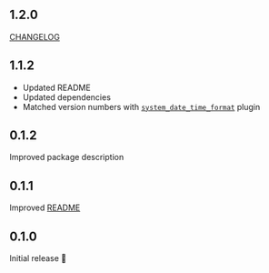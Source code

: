 ## 1.2.0

[CHANGELOG](https://github.com/Nikoro/system_date_time_format/blob/main/CHANGELOG.md)

## 1.1.2

- Updated README
- Updated dependencies
- Matched version numbers with [`system_date_time_format`](https://pub.dev/packages/system_date_time_format) plugin

## 0.1.2

Improved package description

## 0.1.1

Improved [README](https://github.com/Nikoro/system_date_time_format_hook/blob/main/README.md)

## 0.1.0

Initial release 🎉
